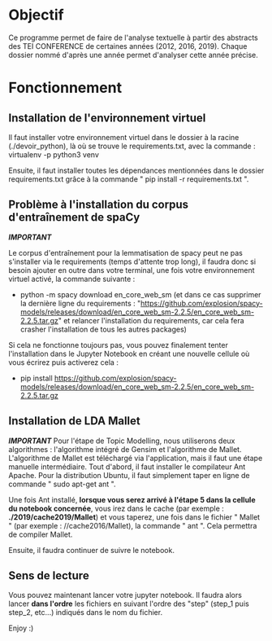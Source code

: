 # Objectif #

Ce programme permet de faire de l'analyse textuelle à partir des abstracts des TEI CONFERENCE de certaines années (2012, 2016, 2019). Chaque dossier nommé d'après une année permet d'analyser cette année précise.

# Fonctionnement #

## Installation de l'environnement virtuel ##

Il faut installer votre environnement virtuel dans le dossier à la racine (./devoir_python), là où se trouve le requirements.txt, avec la commande :  virtualenv -p python3 venv 

Ensuite, il faut installer toutes les dépendances mentionnées dans le dossier requirements.txt grâce à la commande " pip install -r requirements.txt ".

## Problème à l'installation du corpus d'entraînement de spaCy ##

***IMPORTANT***

Le corpus d'entraînement pour la lemmatisation de spacy peut ne pas s'installer via le requirements (temps d'attente trop long), il faudra donc si besoin ajouter en outre dans votre terminal, une fois votre environnement virtuel activé, la commande suivante :
- python -m spacy download en_core_web_sm
(et dans ce cas supprimer la dernière ligne du requirements : "https://github.com/explosion/spacy-models/releases/download/en_core_web_sm-2.2.5/en_core_web_sm-2.2.5.tar.gz" et relancer l'installation du requirements, car cela fera crasher l'installation de tous les autres packages)

Si cela ne fonctionne toujours pas, vous pouvez finalement tenter l'installation dans le Jupyter Notebook en créant une nouvelle cellule où vous écrirez puis activerez cela :
- pip install https://github.com/explosion/spacy-models/releases/download/en_core_web_sm-2.2.5/en_core_web_sm-2.2.5.tar.gz

## Installation de LDA Mallet ##

***IMPORTANT***
Pour l'étape de Topic Modelling, nous utiliserons deux algorithmes : l'algorithme intégré de Gensim et l'algorithme de Mallet. L'algorithme de Mallet est téléchargé via l'application, mais il faut une étape manuelle intermédiaire.
Tout d'abord, il faut installer le compilateur Ant Apache. Pour la distribution Ubuntu, il faut simplement taper en ligne de commande " sudo apt-get ant ".

Une fois Ant installé, **lorsque vous serez arrivé à l'étape 5 dans la cellule du notebook concernée**, vous irez dans le cache (par exemple : **./2019/cache2019/Mallet**) et
vous taperez, une fois dans le fichier " Mallet " (par exemple : //cache2016/Mallet), la commande " ant ". Cela permettra de compiler Mallet.

Ensuite, il faudra continuer de suivre le notebook.

## Sens de lecture ##

Vous pouvez maintenant lancer votre jupyter notebook. Il faudra alors lancer **dans l'ordre** les fichiers en suivant l'ordre des "step" (step_1 puis step_2, etc...) indiqués dans le nom du fichier.



Enjoy :) 

